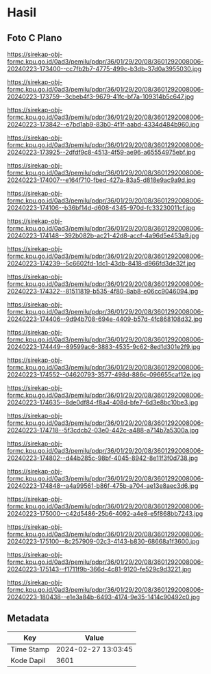 # Hasil

## Foto C Plano

https://sirekap-obj-formc.kpu.go.id/0ad3/pemilu/pdpr/36/01/29/20/08/3601292008006-20240223-173400--cc7fb2b7-4775-499c-b3db-37d0a3955030.jpg

https://sirekap-obj-formc.kpu.go.id/0ad3/pemilu/pdpr/36/01/29/20/08/3601292008006-20240223-173759--3cbeb4f3-9679-41fc-bf7a-109314b5c647.jpg

https://sirekap-obj-formc.kpu.go.id/0ad3/pemilu/pdpr/36/01/29/20/08/3601292008006-20240223-173842--e7bd1ab9-83b0-4f1f-aabd-4334d484b960.jpg

https://sirekap-obj-formc.kpu.go.id/0ad3/pemilu/pdpr/36/01/29/20/08/3601292008006-20240223-173925--2dfdf9c8-4513-4f59-ae96-a65554975ebf.jpg

https://sirekap-obj-formc.kpu.go.id/0ad3/pemilu/pdpr/36/01/29/20/08/3601292008006-20240223-174007--e164f710-fbed-427a-83a5-d818e9ac9a9d.jpg

https://sirekap-obj-formc.kpu.go.id/0ad3/pemilu/pdpr/36/01/29/20/08/3601292008006-20240223-174106--b36bf14d-d608-4345-970d-fc33230011cf.jpg

https://sirekap-obj-formc.kpu.go.id/0ad3/pemilu/pdpr/36/01/29/20/08/3601292008006-20240223-174148--392b082b-ac21-42d8-accf-4a96d5e453a9.jpg

https://sirekap-obj-formc.kpu.go.id/0ad3/pemilu/pdpr/36/01/29/20/08/3601292008006-20240223-174239--5c6602fd-1dc1-43db-8418-d966fd3de32f.jpg

https://sirekap-obj-formc.kpu.go.id/0ad3/pemilu/pdpr/36/01/29/20/08/3601292008006-20240223-174322--81511819-b535-4f80-8ab8-e06cc9046094.jpg

https://sirekap-obj-formc.kpu.go.id/0ad3/pemilu/pdpr/36/01/29/20/08/3601292008006-20240223-174406--9d94b708-694e-4409-b57d-4fc868108d32.jpg

https://sirekap-obj-formc.kpu.go.id/0ad3/pemilu/pdpr/36/01/29/20/08/3601292008006-20240223-174449--89599ac6-3883-4535-9c62-8ed1d301e2f9.jpg

https://sirekap-obj-formc.kpu.go.id/0ad3/pemilu/pdpr/36/01/29/20/08/3601292008006-20240223-174552--04620793-3577-498d-886c-096655caf12e.jpg

https://sirekap-obj-formc.kpu.go.id/0ad3/pemilu/pdpr/36/01/29/20/08/3601292008006-20240223-174635--8de0df84-f8a4-408d-bfe7-6d3e8bc10be3.jpg

https://sirekap-obj-formc.kpu.go.id/0ad3/pemilu/pdpr/36/01/29/20/08/3601292008006-20240223-174718--5f3cdcb2-03e0-442c-a488-a714b7a5300a.jpg

https://sirekap-obj-formc.kpu.go.id/0ad3/pemilu/pdpr/36/01/29/20/08/3601292008006-20240223-174802--d44b285c-98bf-4045-8942-8e11f3f0d738.jpg

https://sirekap-obj-formc.kpu.go.id/0ad3/pemilu/pdpr/36/01/29/20/08/3601292008006-20240223-174848--a4a99561-b86f-475b-a704-ae13e8aec3d6.jpg

https://sirekap-obj-formc.kpu.go.id/0ad3/pemilu/pdpr/36/01/29/20/08/3601292008006-20240223-175000--c42d5486-25b6-4092-a4e8-e5f868bb7243.jpg

https://sirekap-obj-formc.kpu.go.id/0ad3/pemilu/pdpr/36/01/29/20/08/3601292008006-20240223-175100--8c257909-02c3-4143-b830-68668a1f3600.jpg

https://sirekap-obj-formc.kpu.go.id/0ad3/pemilu/pdpr/36/01/29/20/08/3601292008006-20240223-175143--f1711f9b-366d-4c81-9120-fe529c9d3221.jpg

https://sirekap-obj-formc.kpu.go.id/0ad3/pemilu/pdpr/36/01/29/20/08/3601292008006-20240223-180438--e1e3a84b-6493-4174-9e35-1414c90492c0.jpg


## Metadata

| Key        | Value               |
| ---------- | ------------------- |
| Time Stamp | 2024-02-27 13:03:45 |
| Kode Dapil | 3601                |



